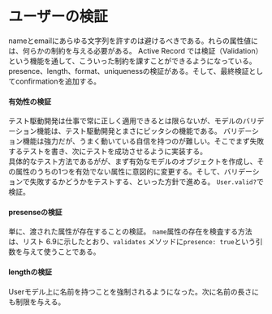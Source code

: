 # ユーザーの検証
nameとemailにあらゆる文字列を許すのは避けるべきである。れらの属性値には、何らかの制約を与える必要がある。
Active Record では検証（Validation）という機能を通して、こういった制約を課すことができるようになっている。
presence、length、format、uniquenessの検証がある。そして、最終検証としてconfirmationを追加する。
#### 有効性の検証
テスト駆動開発は仕事で常に正しく適用できるとは限らないが、モデルのバリデーション機能は、テスト駆動開発とまさにピッタシの機能である。
バリデーション機能は強力だが、うまく動いている自信を持つのが難しい。そこでまず失敗するテストを書き、次にテストを成功させるように実装する。<br>
具体的なテスト方法であるがが、まず有効なモデルのオブジェクトを作成し、その属性のうちの1つを有効でない属性に意図的に変更する。そして、バリデーションで失敗するかどうかをテストする、といった方針で進める。
```User.valid?```で検証。

#### presenseの検証
単に、渡された属性が存在することの検証。
```name```属性の存在を検査する方法は、リスト 6.9に示したとおり、```validates``` メソッドに```presence: true```という引数を与えて使うことである。

 #### lengthの検証
 Userモデル上に名前を持つことを強制されるようになった。次に名前の長さにも制限を与える。
